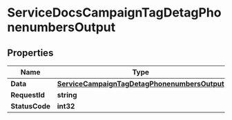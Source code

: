 

# ServiceDocsCampaignTagDetagPhonenumbersOutput


## Properties

| Name | Type | Description | Notes |
|------------ | ------------- | ------------- | -------------|
|**Data** | [**ServiceCampaignTagDetagPhonenumbersOutput**](ServiceCampaignTagDetagPhonenumbersOutput.md) |  |  [optional] |
|**RequestId** | **string** |  |  [optional] |
|**StatusCode** | **int32** |  |  [optional] |



